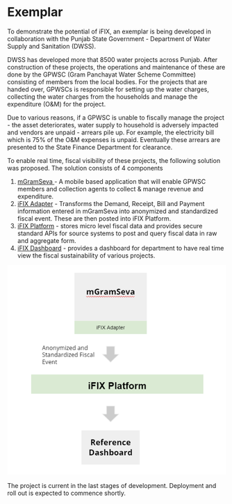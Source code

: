 # Exemplar

To demonstrate the potential of iFIX, an exemplar is being developed in collaboration with the Punjab State Government - Department of Water Supply and Sanitation \(DWSS\). 

DWSS has developed more that 8500 water projects across Punjab. After construction of these projects, the operations and maintenance of these are done by the GPWSC \(Gram Panchayat Water Scheme Committee\) consisting of members from the local bodies. For the projects that are handed over, GPWSCs is responsible for setting up the water charges, collecting the water charges from the households and manage the expenditure \(O&M\) for the project. 

Due to various reasons, if a GPWSC is unable to fiscally manage the project - the asset deteriorates, water supply to household is adversely impacted and vendors are unpaid - arrears pile up. For example, the electricity bill which is 75% of the O&M expenses is unpaid. Eventually these arrears are presented to the State Finance Department for clearance. 

To enable real time, fiscal visibility of these projects, the following solution was proposed.  The solution consists of 4 components 

1. [mGramSeva ](related/mgramseva/)- A mobile based application that will enable GPWSC members and collection agents to collect & manage revenue and expenditure.
2. [iFIX Adapter](related/ifix-adapter.md) - Transforms the Demand, Receipt, Bill and Payment information entered in mGramSeva into anonymized and standardized fiscal event. These are then posted into iFIX Platform.
3. [iFIX Platform](./) - stores micro level fiscal data and provides secure standard APIs for source systems to post and query fiscal data in raw and aggregate form.
4. [iFIX Dashboard](related/ifix-dashboard/) - provides a dashboard for department to have real time view the fiscal sustainability of various projects.

![](.gitbook/assets/image%20%2825%29.png)

The project is current in the last stages of development. Deployment and roll out is expected to commence shortly. 

